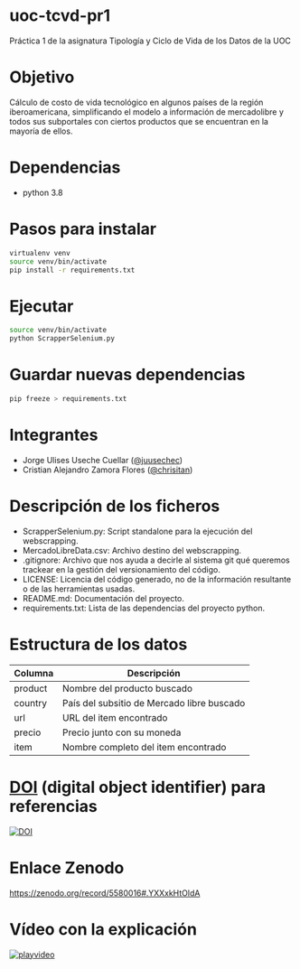 # uoc-tcvd-pr1
Práctica 1 de la asignatura Tipología y Ciclo de Vida de los Datos de la UOC

# Objetivo
Cálculo de costo de vida tecnológico en algunos países de la región iberoamericana, simplificando el modelo a información de mercadolibre y todos sus subportales con ciertos productos que se encuentran en la mayoría de ellos.

# Dependencias
- python 3.8

# Pasos para instalar
```sh
virtualenv venv
source venv/bin/activate
pip install -r requirements.txt
```

# Ejecutar
```sh
source venv/bin/activate
python ScrapperSelenium.py
```

# Guardar nuevas dependencias
```sh
pip freeze > requirements.txt
```

# Integrantes
- Jorge Ulises Useche Cuellar ([@juusechec](https://github.com/juusechec))
- Cristian Alejandro Zamora Flores ([@chrisitan](https://github.com/chrisitan))

# Descripción de los ficheros
- ScrapperSelenium.py: Script standalone para la ejecución del webscrapping.
- MercadoLibreData.csv: Archivo destino del webscrapping.
- .gitignore: Archivo que nos ayuda a decirle al sistema git qué queremos trackear en la gestión del versionamiento del código.
- LICENSE: Licencia del código generado, no de la información resultante o de las herramientas usadas.
- README.md: Documentación del proyecto.
- requirements.txt: Lista de las dependencias del proyecto python.

# Estructura de los datos
| Columna      | Descripción                                       |
| ------------ | -----------                                       |
| product      | Nombre del producto buscado                       |
| country      | País del subsitio de Mercado libre buscado        |
| url          | URL del item encontrado                           |
| precio       | Precio junto con su moneda                        |
| item         | Nombre completo del item encontrado               |

# [DOI](https://en.wikipedia.org/wiki/Digital_object_identifier) (digital object identifier) para referencias
[![DOI](https://zenodo.org/badge/DOI/10.5281/zenodo.5580016.svg)](https://doi.org/10.5281/zenodo.5580016)

# Enlace Zenodo
https://zenodo.org/record/5580016#.YXXxkHtOldA

# Vídeo con la explicación
[![playvideo](https://user-images.githubusercontent.com/4140058/138766156-f5068597-1423-485e-a600-c2c22b311be3.png)](https://drive.google.com/file/d/1HOfT8t2qD4HYXyg6MBHXMWwV-0-kPX83/view)


